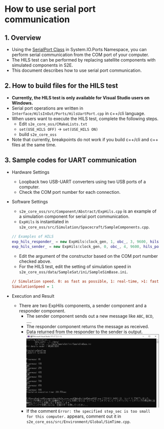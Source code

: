 # How to use serial port communication

## 1.  Overview
- Using the [SerialPort Class](https://docs.microsoft.com/en-us/dotnet/api/system.io.ports.serialport?view=dotnet-plat-ext-5.0) in System.IO.Ports Namespace, you can perform serial communication from the COM port of your computer.
- The HILS test can be performed by replacing satellite components with simulated components in S2E.
- This document describes how to use serial port communication.

## 2. How to build files for the HILS test
- **Currently, the HILS test is only available for Visual Studio users on Windows.**
- Serial port operations are written in `Interface/HilsInOut/Ports/HilsUartPort.cpp` in c++/cli language.
- When users want to execute the HILS test, complete the following steps.
  - Edit `s2e_core_oss/CMakeLists.txt`
  - `set(USE_HILS OFF)` -> `set(USE_HILS ON)`
  - build `s2e_core_oss`
- Note that currently, breakpoints do not work if you build c++/cli and c++ files at the same time.

## 3. Sample codes for UART communication
- Hardware Settings
  - Loopback two USB-UART converters using two USB ports of a computer.
  - Check the COM port number for each connection.
- Software Settings
   - `s2e_core_oss/src/Component/Abstract/ExpHils.cpp` is an example of a simulation component for serial port communication.
   - `ExpHils` is instantiated in `s2e_core_oss/src/Simulation/Spacecraft/SampleComponents.cpp`.
   ```c++
  // Examples of HILS
  exp_hils_responder_ = new ExpHils(clock_gen, 1, obc_, 3, 9600, hils_port_manager_, 1);
  exp_hils_sender_ = new ExpHils(clock_gen, 0, obc_, 4, 9600, hils_port_manager_, 0);
   ```
   - Edit the argument of the constructor based on the COM port number checked above.
   - For the HILS test, edit the setting of simulation speed in `s2e_core_oss/data/SampleSat/ini/SampleSimBase.ini`.
   ```ini
   // Simulation speed. 0: as fast as possible, 1: real-time, >1: faster than real-time, <1: slower than real-time
   SimulationSpeed = 1
   ```

- Execution and Result
  - There are two ExpHils components, a sender component and a responder component.
    - The sender component sends out a new message like `ABC`, `BCD`, ....
    - The responder component returns the message as received.
    - Data returned from the responder to the sender is output.<img src="./figs/SerialPortCommunicationConfirmation.png" alt="SerialPortCommunicationConfirmation" style="zoom: 100%;" />
    - If the comment `Error: the specified step_sec is too small for this computer.` appears, comment out it in `s2e_core_oss/src/Environment/Global/SimTime.cpp`.